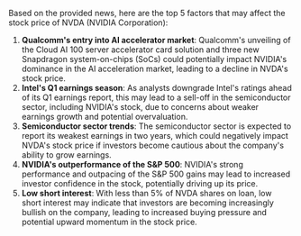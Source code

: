 Based on the provided news, here are the top 5 factors that may affect the stock price of NVDA (NVIDIA Corporation):

1. **Qualcomm's entry into AI accelerator market**: Qualcomm's unveiling of the Cloud AI 100 server accelerator card solution and three new Snapdragon system-on-chips (SoCs) could potentially impact NVIDIA's dominance in the AI acceleration market, leading to a decline in NVDA's stock price.
2. **Intel's Q1 earnings season**: As analysts downgrade Intel's ratings ahead of its Q1 earnings report, this may lead to a sell-off in the semiconductor sector, including NVIDIA's stock, due to concerns about weaker earnings growth and potential overvaluation.
3. **Semiconductor sector trends**: The semiconductor sector is expected to report its weakest earnings in two years, which could negatively impact NVDA's stock price if investors become cautious about the company's ability to grow earnings.
4. **NVIDIA's outperformance of the S&P 500**: NVIDIA's strong performance and outpacing of the S&P 500 gains may lead to increased investor confidence in the stock, potentially driving up its price.
5. **Low short interest**: With less than 5% of NVDA shares on loan, low short interest may indicate that investors are becoming increasingly bullish on the company, leading to increased buying pressure and potential upward momentum in the stock price.